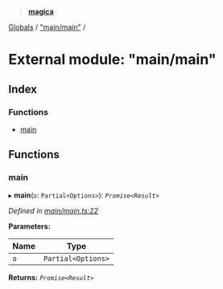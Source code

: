 > **[magica](../README.md)**

[Globals](../README.md) / ["main/main"](_main_main_.md) /

# External module: "main/main"

## Index

### Functions

* [main](_main_main_.md#main)

## Functions

###  main

▸ **main**(`o`: `Partial<Options>`): *`Promise<Result>`*

*Defined in [main/main.ts:22](https://github.com/cancerberoSgx/magica/blob/48e3aa5/src/main/main.ts#L22)*

**Parameters:**

Name | Type |
------ | ------ |
`o` | `Partial<Options>` |

**Returns:** *`Promise<Result>`*